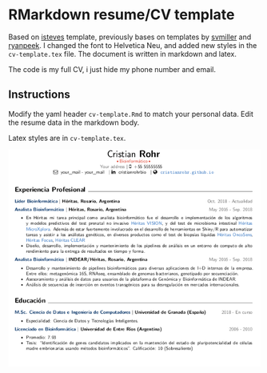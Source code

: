 # RMarkdown resume/CV template

Based on [isteves](https://github.com/isteves/resume) template, previously bases on templates by [svmiller](https://github.com/svmiller/svm-r-markdown-templates) and [ryanpeek](https://github.com/ryanpeek/markdown_cv). I changed the font to Helvetica Neu, and added new styles in the `cv-template.tex` file. The document is written in markdown and latex.

The code is my full CV, i just hide my phone number and email.

## Instructions
Modify the yaml header `cv-template.Rmd` to match your personal data. Edit the resume data in the markdown body. 

Latex styles are in `cv-template.tex`.

![](images/new_CR.png)
